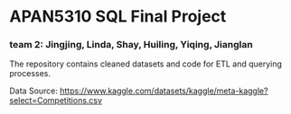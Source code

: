 # APAN5310 SQL Final Project

### team 2: Jingjing, Linda, Shay, Huiling, Yiqing, Jianglan
The repository contains cleaned datasets and code for ETL and querying processes.

Data Source: https://www.kaggle.com/datasets/kaggle/meta-kaggle?select=Competitions.csv


